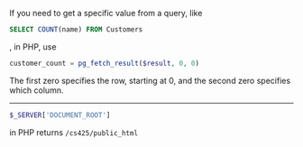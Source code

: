 If you need to get a specific value from a query, like
```sql 
SELECT COUNT(name) FROM Customers
```
, in PHP, use 
 
```php 
customer_count = pg_fetch_result($result, 0, 0)
```
The first zero specifies the row, starting at 0, and the second zero specifies which column.
<hr>

```php
$_SERVER['DOCUMENT_ROOT']
 ```
in PHP returns ```/cs425/public_html```